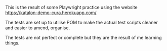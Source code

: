 This is the result of some Playwright practice using the website https://katalon-demo-cura.herokuapp.com/

The tests are set up to utilise POM to make the actual test scripts cleaner and easier to amend, organise.

The tests are not perfect or complete but they are the result of me learning things.
